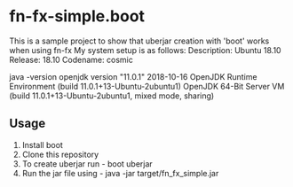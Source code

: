 # fn-fx-simple.boot

This is a sample project to show that uberjar creation with 'boot' works when using fn-fx
My system setup is as follows:
Description:    Ubuntu 18.10
Release:        18.10
Codename:       cosmic

java -version
openjdk version "11.0.1" 2018-10-16
OpenJDK Runtime Environment (build 11.0.1+13-Ubuntu-2ubuntu1)
OpenJDK 64-Bit Server VM (build 11.0.1+13-Ubuntu-2ubuntu1, mixed mode, sharing)

## Usage
1. Install boot
2. Clone this repository
3. To create uberjar run - boot uberjar
4. Run the jar file using - java -jar target/fn_fx_simple.jar
